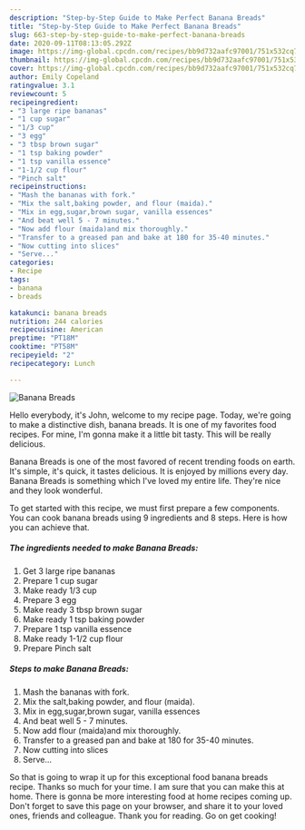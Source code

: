 ```yaml
---
description: "Step-by-Step Guide to Make Perfect Banana Breads"
title: "Step-by-Step Guide to Make Perfect Banana Breads"
slug: 663-step-by-step-guide-to-make-perfect-banana-breads
date: 2020-09-11T08:13:05.292Z
image: https://img-global.cpcdn.com/recipes/bb9d732aafc97001/751x532cq70/banana-breads-recipe-main-photo.jpg
thumbnail: https://img-global.cpcdn.com/recipes/bb9d732aafc97001/751x532cq70/banana-breads-recipe-main-photo.jpg
cover: https://img-global.cpcdn.com/recipes/bb9d732aafc97001/751x532cq70/banana-breads-recipe-main-photo.jpg
author: Emily Copeland
ratingvalue: 3.1
reviewcount: 5
recipeingredient:
- "3 large ripe bananas"
- "1 cup sugar"
- "1/3 cup"
- "3 egg"
- "3 tbsp brown sugar"
- "1 tsp baking powder"
- "1 tsp vanilla essence"
- "1-1/2 cup flour"
- "Pinch salt"
recipeinstructions:
- "Mash the bananas with fork."
- "Mix the salt,baking powder, and flour (maida)."
- "Mix in egg,sugar,brown sugar, vanilla essences"
- "And beat well 5 - 7 minutes."
- "Now add flour (maida)and mix thoroughly."
- "Transfer to a greased pan and bake at 180 for 35-40 minutes."
- "Now cutting into slices"
- "Serve..."
categories:
- Recipe
tags:
- banana
- breads

katakunci: banana breads 
nutrition: 244 calories
recipecuisine: American
preptime: "PT18M"
cooktime: "PT58M"
recipeyield: "2"
recipecategory: Lunch

---
```



![Banana Breads](https://img-global.cpcdn.com/recipes/bb9d732aafc97001/751x532cq70/banana-breads-recipe-main-photo.jpg)

Hello everybody, it's John, welcome to my recipe page. Today, we're going to make a distinctive dish, banana breads. It is one of my favorites food recipes. For mine, I'm gonna make it a little bit tasty. This will be really delicious.



Banana Breads is one of the most favored of recent trending foods on earth. It's simple, it's quick, it tastes delicious. It is enjoyed by millions every day. Banana Breads is something which I've loved my entire life. They're nice and they look wonderful.


To get started with this recipe, we must first prepare a few components. You can cook banana breads using 9 ingredients and 8 steps. Here is how you can achieve that.

<!--inarticleads1-->

##### The ingredients needed to make Banana Breads:

1. Get 3 large ripe bananas
1. Prepare 1 cup sugar
1. Make ready 1/3 cup
1. Prepare 3 egg
1. Make ready 3 tbsp brown sugar
1. Make ready 1 tsp baking powder
1. Prepare 1 tsp vanilla essence
1. Make ready 1-1/2 cup flour
1. Prepare Pinch salt




<!--inarticleads2-->

##### Steps to make Banana Breads:

1. Mash the bananas with fork.
1. Mix the salt,baking powder, and flour (maida).
1. Mix in egg,sugar,brown sugar, vanilla essences
1. And beat well 5 - 7 minutes.
1. Now add flour (maida)and mix thoroughly.
1. Transfer to a greased pan and bake at 180 for 35-40 minutes.
1. Now cutting into slices
1. Serve...




So that is going to wrap it up for this exceptional food banana breads recipe. Thanks so much for your time. I am sure that you can make this at home. There is gonna be more interesting food at home recipes coming up. Don't forget to save this page on your browser, and share it to your loved ones, friends and colleague. Thank you for reading. Go on get cooking!
